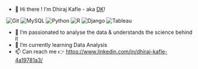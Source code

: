 - 👋 Hi there ! I’m Dhiraj Kafle - aka [DK][website]!

<img alt="Git" src="https://img.shields.io/badge/git%20-%23FFFFFF.svg?&style=for-the-badge&logo=git&logoColor=orange"/>
<img alt="MySQL" src="https://img.shields.io/badge/MySQL-FFFFFF?logo=mysql&logoColor=orange&style=for-the-badge"/>
<img alt="Python" src="https://img.shields.io/badge/python-%23FFFFFF.svg?&style=for-the-badge&logo=python&logoColor=blue"/>
<img alt="R" src="https://img.shields.io/badge/r-%23FFFFFF.svg?&style=for-the-badge&logo=r&logoColor=blue"/>
<img alt="Django" src="https://img.shields.io/badge/django-%23FFFFFF.svg?&style=for-the-badge&logo=django&logoColor=darkgreen"/>
<img alt="Tableau" src="https://img.shields.io/badge/tableau-%23FFFFFF.svg?&style=for-the-badge&logo=tableau&logoColor=blue"/>

- 👀 I’m passionated to analyse the data & understands the science behind it
- 🌱 I’m currently learning Data Analysis
- 📫 Can reach me 👉 https://www.linkedin.com/in/dhiraj-kafle-4a19781a3/


[website]: https://www.dhirajk.com.np
[linkedin]: https://www.linkedin.com/in/dhiraj-kafle-4a19781a3/


<!---
   ✨ It's about me ✨ 
--->

